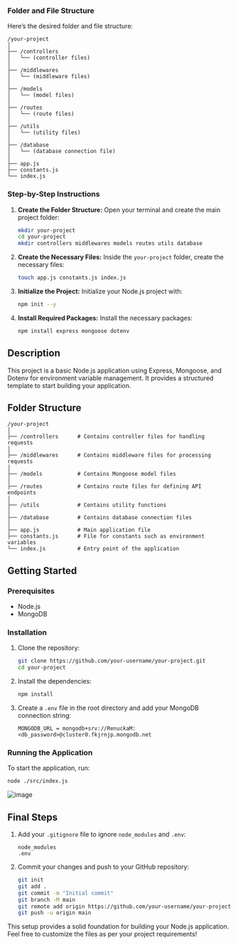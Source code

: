 ### Folder and File Structure

Here’s the desired folder and file structure:

```
/your-project
│
├── /controllers
│   └── (controller files)
│
├── /middlewares
│   └── (middleware files)
│
├── /models
│   └── (model files)
│
├── /routes
│   └── (route files)
│
├── /utils
│   └── (utility files)
│
├── /database
│   └── (database connection file)
│
├── app.js
├── constants.js
└── index.js
```

### Step-by-Step Instructions

1. **Create the Folder Structure:**
   Open your terminal and create the main project folder:
   ```bash
   mkdir your-project
   cd your-project
   mkdir controllers middlewares models routes utils database
   ```

2. **Create the Necessary Files:**
   Inside the `your-project` folder, create the necessary files:
   ```bash
   touch app.js constants.js index.js
   ```

3. **Initialize the Project:**
   Initialize your Node.js project with:
   ```bash
   npm init --y
   ```

4. **Install Required Packages:**
   Install the necessary packages:
   ```bash
   npm install express mongoose dotenv
   ```
## Description

This project is a basic Node.js application using Express, Mongoose, and Dotenv for environment variable management. It provides a structured template to start building your application.

## Folder Structure

```
/your-project
│
├── /controllers      # Contains controller files for handling requests
│
├── /middlewares      # Contains middleware files for processing requests
│
├── /models           # Contains Mongoose model files
│
├── /routes           # Contains route files for defining API endpoints
│
├── /utils            # Contains utility functions
│
├── /database         # Contains database connection files
│
├── app.js            # Main application file
├── constants.js      # File for constants such as environment variables
└── index.js          # Entry point of the application
```

## Getting Started

### Prerequisites

- Node.js
- MongoDB

### Installation

1. Clone the repository:
   ```bash
   git clone https://github.com/your-username/your-project.git
   cd your-project
   ```

2. Install the dependencies:
   ```bash
   npm install
   ```

3. Create a `.env` file in the root directory and add your MongoDB connection string:
   ```env
   MONGODB_URL = mongodb+srv://RenuckaM:<db_password>@cluster0.fkjrnjp.mongodb.net
   ```

### Running the Application

To start the application, run:

```bash
node ./src/index.js
```
![image](https://github.com/user-attachments/assets/36fdce67-517d-46a8-af71-ed9185a3f752)

## Final Steps

1. Add your `.gitignore` file to ignore `node_modules` and `.env`:
   ```
   node_modules
   .env
   ```

2. Commit your changes and push to your GitHub repository:
   ```bash
   git init
   git add .
   git commit -m "Initial commit"
   git branch -M main
   git remote add origin https://github.com/your-username/your-project.git
   git push -u origin main
   ```

This setup provides a solid foundation for building your Node.js application. Feel free to customize the files as per your project requirements!
